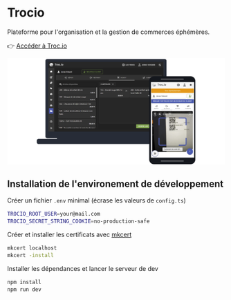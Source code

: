 # Trocio

Plateforme pour l'organisation et la gestion de commerces éphémères.

👉 [Accéder à Troc.io](https://troc.io)

![Screenshots de trocio](./src/assets/images/screenshots.png)

## Installation de l'environement de développement

Créer un fichier `.env` minimal (écrase les valeurs de `config.ts`)

```zsh
TROCIO_ROOT_USER=your@mail.com
TROCIO_SECRET_STRING_COOKIE=no-production-safe
```

Créer et installer les certificats avec [mkcert](https://github.com/FiloSottile/mkcert)

```zsh
mkcert localhost
mkcert -install
```

Installer les dépendances et lancer le serveur de dev

```zsh
npm install
npm run dev
```
